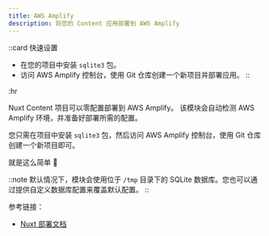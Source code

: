 ```yaml
---
title: AWS Amplify
description: 将您的 Content 应用部署到 AWS Amplify
---
```


::card
快速设置

- 在您的项目中安装 `sqlite3` 包。
- 访问 AWS Amplify 控制台，使用 Git 仓库创建一个新项目并部署应用。
::

:hr

Nuxt Content 项目可以零配置部署到 AWS Amplify。
该模块会自动检测 AWS Amplify 环境，并准备好部署所需的配置。

您只需在项目中安装 `sqlite3` 包，然后访问 AWS Amplify 控制台，使用 Git 仓库创建一个新项目即可。

就是这么简单 :tada:

::note
默认情况下，模块会使用位于 `/tmp` 目录下的 SQLite 数据库。您也可以通过提供自定义数据库配置来覆盖默认配置。
::

参考链接：

- [Nuxt 部署文档](https://nuxt.com/deploy/aws-amplify)